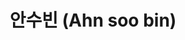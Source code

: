 ---
# Display name
title: 안수빈 (Ahn soo bin)

# Full name (for SEO)
first_name: 수빈
last_name: 안

# Username (this should match the folder name)
authors: 
  - 안수빈

# Is this the primary user of the site?
superuser: true

# Role/position
role: 전북대학교 컴퓨터인공지능학부 3학년

# Organizations/Affiliations
organizations:
  - name: 전북대학교 (Jeonbuk National University)
    url: 'https://www.jbnu.ac.kr'

# Short bio (displayed in user profile at end of posts)
#bio: ''
interests:
  - 운영체제 (Operating Systems)
  - 데이터베이스 (Databases)
  - 인공지능 (Artificial Intelligence)

education:
  courses:
    - course: 전북대학교 컴퓨터인공지능학부 재학
      institution: 전북대학교 (Jeonbuk National University)
      year: 2023 - 2027
    

# Social/Academic Networking
# For available icons, see: https://docs.hugoblox.com/getting-started/page-builder/#icons
#   For an email link, use "fas" icon pack, "envelope" icon, and a link in the
#   form "mailto:your-email@example.com" or "#contact" for contact widget.
social:
  - icon: envelope
    icon_pack: fas
    link: 'mailto:sooobin@naver.com'
  - icon: instagram
    icon_pack: fab
    link: https://instagram.com/_soobin116
  - icon: github
    icon_pack: fab
    link: https://github.com/sooobin34

# Link to a PDF of your resume/CV from the About widget.
# To enable, copy your resume/CV to `static/files/cv.pdf` and uncomment the lines below.
# - icon: cv
#   icon_pack: ai
#   link: files/cv.pdf

# Enter email to display Gravatar (if Gravatar enabled in Config)
email: 'sooobin0304@naver.com'

# Organizational groups that you belong to (for People widget)
#   Set this to `[]` or comment out if you are not using People widget.
#user_groups:
#  - Researchers
#  - Visitors
---